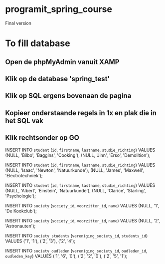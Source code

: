 # programit_spring_course
Final version
# To fill database
## Open de phpMyAdmin vanuit XAMP
## Klik op de database 'spring_test'
## Klik op SQL ergens bovenaan de pagina
## Kopieer onderstaande regels in 1x en plak die in het SQL vak
## Klik rechtsonder op GO

INSERT INTO `student` (`id`, `firstname`, `lastname`, `studie_richting`) VALUES (NULL, 'Bilbo', 'Baggins', 'Cooking'), (NULL, 'Jinn', 'Erso', 'Demolition');

INSERT INTO `student` (`id`, `firstname`, `lastname`, `studie_richting`) VALUES (NULL, 'Isaac', 'Newton', 'Natuurkunde'), (NULL, 'James', 'Maxwell', 'Electrotechniek');

INSERT INTO `student` (`id`, `firstname`, `lastname`, `studie_richting`) VALUES (NULL, 'Albert', 'Einstein', 'Natuurkunde'), (NULL, 'Clarice', 'Starling', 'Psychologie');

INSERT INTO `society` (`society_id`, `voorzitter_id`, `name`) VALUES (NULL, '1', 'De Kookclub');

INSERT INTO `society` (`society_id`, `voorzitter_id`, `name`) VALUES (NULL, '2', 'Astronauten');

INSERT INTO `society_students` (`vereniging_society_id`, `students_id`) VALUES ('1', '1'), ('2', '3'), ('2', '4');

INSERT INTO `society_oudleden` (`vereniging_society_id`, `oudleden_id`, `oudleden_key`) VALUES ('1', '6', '0'), ('2', '2', '0'), ('2', '5', '1');
